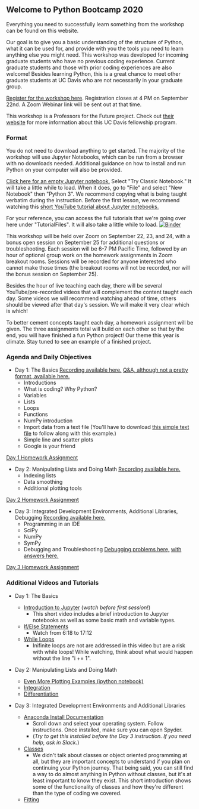 
## Welcome to Python Bootcamp 2020

Everything you need to successfully learn something from the workshop can be found on this website. 

Our goal is to give you a basic understanding of the structure of Python, what it can be used for, and provide with you the tools you need to learn anything else you might need. This workshop was developed for incoming graduate students who have no previous coding experience. Current graduate students and those with prior coding experiences are also welcome! Besides learning Python, this is a great chance to meet other graduate students at UC Davis who are not necessarily in your graduate group. 

[Register for the workshop here](https://forms.gle/HtNYjE33KV2yXwCJ7). Registration closes at 4 PM on September 22nd. A Zoom Webinar link will be sent out at that time. 

This workshop is a Professors for the Future project. Check out [their website](https://gradpathways.ucdavis.edu/pftf-about) for more information about this UC Davis fellowship program. 


### Format
You do not need to download anything to get started. The majority of the workshop will use Jupyter Notebooks, which can be run from a browser with no downloads needed. Additional guidance on how to install and run Python on your computer will also be provided. 

[Click here for an empty Jupyter notebook.](https://jupyter.org/try) Select "Try Classic Notebook." It will take a little while to load. When it does, go to "File" and select "New Notebook" then "Python 3". We recommend copying what is being taught verbatim during the instruction. Before the first lesson, we recommend watching this [short YouTube tutorial about Jupyter notebooks.](https://www.youtube.com/watch?v=p1PKGDz0Y6A&list=PLtb2Lf-cJ_AWhtJE6Rb5oWf02RC2qVU-J&index=2) 

For your reference, you can access the full tutorials that we're going over here under "TutorialFiles". It will also take a little while to load.
[![Binder](https://mybinder.org/badge_logo.svg)](https://mybinder.org/v2/gh/python-bootcamp-ucd/bootcamp2020/master)

This workshop will be held over Zoom on September 22, 23, and 24, with a bonus open session on September 25 for additional questions or troubleshooting. Each session will be 6-7 PM Pacific Time, followed by an hour of optional group work on the homework assignments in Zoom breakout rooms. Sessions will be recorded for anyone interested who cannot make those times (the breakout rooms will not be recorded, nor will the bonus session on September 25). 

Besides the hour of live teaching each day, there will be several YouTube/pre-recorded videos that will complement the content taught each day. Some videos we will recommend watching ahead of time, others should be viewed after that day's session. We will make it very clear which is which! 

To better cement concepts taught each day, a homework assignment will be given. The three assignments total will build on each other so that by the end, you will have finished a fun Python project! Our theme this year is climate. Stay tuned to see an example of a finished project. 


### Agenda and Daily Objectives

- Day 1: The Basics [Recording available here.](https://www.youtube.com/watch?v=YPa42doNvxs) [Q&A, although not a pretty format, available here.](https://python-bootcamp-ucd.github.io/bootcamp2020/Q&A.csv)
  - Introductions
  - What is coding? Why Python?
  - Variables
  - Lists
  - Loops
  - Functions
  - NumPy introduction
  - Import data from a text file (You'll have to download [this simple text file](https://python-bootcamp-ucd.github.io/bootcamp2020/survey1775.txt) to follow along with this example.)
  - Simple line and scatter plots
  - Google is your friend

[Day 1 Homework Assignment](https://python-bootcamp-ucd.github.io/bootcamp2020/HW1)

- Day 2: Manipulating Lists and Doing Math [Recording available here.](https://youtu.be/isbj1yqpwuM)
  - Indexing lists
  - Data smoothing
  - Additional plotting tools

[Day 2 Homework Assignment](https://python-bootcamp-ucd.github.io/bootcamp2020/HW2)

- Day 3: Integrated Development Environments, Additional Libraries, Debugging [Recording available here.](https://youtu.be/VeCiG6VqZ_0)
  - Programming in an IDE
  - SciPy
  - NumPy
  - SymPy
  - Debugging and Troubleshooting [Debugging problems here,](https://python-bootcamp-ucd.github.io/bootcamp2020/Debugging.py) [with answers here.](https://python-bootcamp-ucd.github.io/bootcamp2020/Debugging_Answers.py)
  
[Day 3 Homework Assignment](https://python-bootcamp-ucd.github.io/bootcamp2020/HW3)
  
### Additional Videos and Tutorials
- Day 1: The Basics
  - [Introduction to Jupyter](https://www.youtube.com/watch?v=p1PKGDz0Y6A&list=PLtb2Lf-cJ_AWhtJE6Rb5oWf02RC2qVU-J&index=2) (_watch before first session!_)
    - This short video includes a brief introduction to Jupyter notebooks as well as some basic math and variable types. 
  - [If/Else Statements](https://www.youtube.com/watch?v=AWek49wXGzI&list=PLBZBJbE_rGRWeh5mIBhD-hhDwSEDxogDg&t=378s)
    - Watch from 6:18 to 17:12
  - [While Loops](https://www.youtube.com/watch?v=Ghz4YwOXtTA)
    - Inifinite loops are not are addressed in this video but are a risk with while loops! While watching, think about what would happen without the line "i += 1". 

- Day 2: Manipulating Lists and Doing Math
  - [Even More Plotting Examples (ipython notebook)](https://python-bootcamp-ucd.github.io/bootcamp2020/matplotlibModule.ipynb)
  - [Integration](https://youtu.be/iwhwfXC2iNQ)
  - [Differentiation](https://youtu.be/fmTivdroRmg)

- Day 3: Integrated Development Environments and Additional Libraries
  - [Anaconda Install Documentation](https://docs.anaconda.com/anaconda/install/) 
    - Scroll down and select your operating system. Follow instructions. Once installed, make sure you can open Spyder.
    - (_Try to get this installed before the Day 3 instruction. If you need help, ask in Slack._)
  - [Classes](https://www.youtube.com/watch?v=ZDa-Z5JzLYM)
    - We didn't talk about classes or object oriented programming at all, but they are important concepts to understand if you plan on continuing your Python journey. That being said, you can still find a way to do almost anything in Python without classes, but it's at least important to know they exist. This short introduction shows some of the functionality of classes and how they're different than the type of coding we covered. 
  - [Fitting](https://youtu.be/6pw2m_GRf1s)



